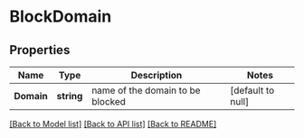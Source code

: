 # BlockDomain

## Properties
Name | Type | Description | Notes
------------ | ------------- | ------------- | -------------
**Domain** | **string** | name of the domain to be blocked | [default to null]

[[Back to Model list]](../README.md#documentation-for-models) [[Back to API list]](../README.md#documentation-for-api-endpoints) [[Back to README]](../README.md)


